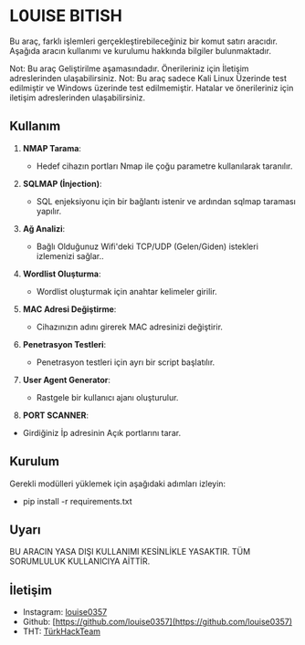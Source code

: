 # L0UISE BITISH


Bu araç, farklı işlemleri gerçekleştirebileceğiniz bir komut satırı aracıdır. Aşağıda aracın kullanımı ve kurulumu hakkında bilgiler bulunmaktadır.

Not: Bu araç Geliştirilme aşamasındadır. Önerileriniz için İletişim adreslerinden ulaşabilirsiniz.
Not: Bu araç sadece Kali Linux Üzerinde test edilmiştir ve Windows üzerinde test edilmemiştir. Hatalar ve önerileriniz için iletişim adreslerinden ulaşabilirsiniz.

## Kullanım

1. **NMAP Tarama**:
   - Hedef cihazın portları Nmap ile çoğu parametre kullanılarak taranılır.

2. **SQLMAP (İnjection)**:
   - SQL enjeksiyonu için bir bağlantı istenir ve ardından sqlmap taraması yapılır.

3. **Ağ Analizi**:
   - Bağlı Olduğunuz Wifi'deki TCP/UDP (Gelen/Giden) istekleri izlemenizi sağlar..

4. **Wordlist Oluşturma**:
   - Wordlist oluşturmak için anahtar kelimeler girilir.

5. **MAC Adresi Değiştirme**:
   - Cihazınızın adını girerek MAC adresinizi değiştirir.

6. **Penetrasyon Testleri**:
   - Penetrasyon testleri için ayrı bir script başlatılır.

7. **User Agent Generator**:
   - Rastgele bir kullanıcı ajanı oluşturulur.
   
8. **PORT SCANNER**:
- Girdiğiniz İp adresinin Açık portlarını tarar.

## Kurulum

Gerekli modülleri yüklemek için aşağıdaki adımları izleyin:

- pip install -r requirements.txt




## Uyarı

BU ARACIN YASA DIŞI KULLANIMI KESİNLİKLE YASAKTIR. TÜM SORUMLULUK KULLANICIYA AİTTİR.

## İletişim

- Instagram: [louise0357](https://www.instagram.com/louise0357/)
- Github: [https://github.com/louise0357](https://github.com/louise0357)
- THT: [TürkHackTeam](https://www.turkhackteam.org/uye/louise0357.1009981/)
